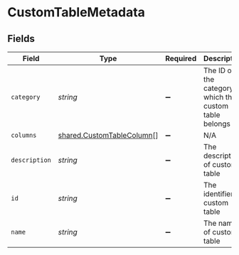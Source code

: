 # CustomTableMetadata


## Fields

| Field                                                                         | Type                                                                          | Required                                                                      | Description                                                                   |
| ----------------------------------------------------------------------------- | ----------------------------------------------------------------------------- | ----------------------------------------------------------------------------- | ----------------------------------------------------------------------------- |
| `category`                                                                    | *string*                                                                      | :heavy_minus_sign:                                                            | The ID of the category to which the custom table belongs                      |
| `columns`                                                                     | [shared.CustomTableColumn](../../../sdk/models/shared/customtablecolumn.md)[] | :heavy_minus_sign:                                                            | N/A                                                                           |
| `description`                                                                 | *string*                                                                      | :heavy_minus_sign:                                                            | The description of custom table                                               |
| `id`                                                                          | *string*                                                                      | :heavy_minus_sign:                                                            | The identifier of custom table                                                |
| `name`                                                                        | *string*                                                                      | :heavy_minus_sign:                                                            | The name of custom table                                                      |